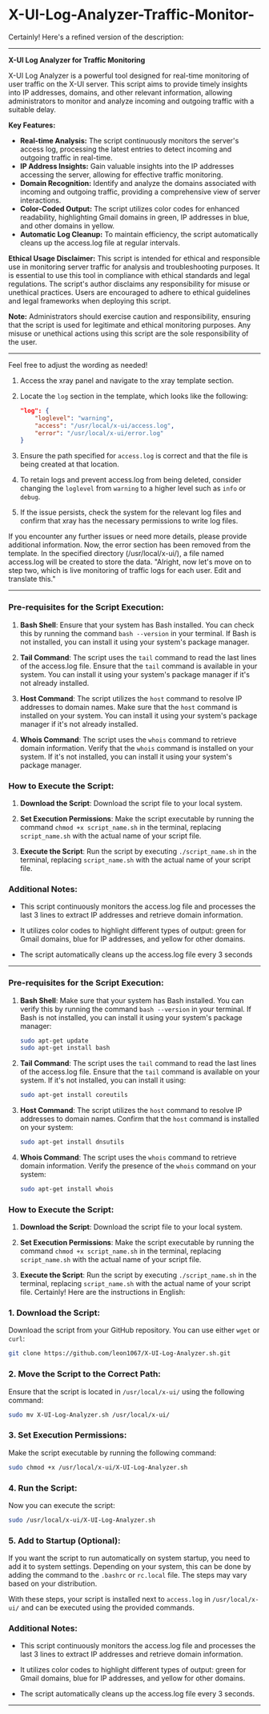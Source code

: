 # X-UI-Log-Analyzer-Traffic-Monitor-
Certainly! Here's a refined version of the description:

---

**X-UI Log Analyzer for Traffic Monitoring**

X-UI Log Analyzer is a powerful tool designed for real-time monitoring of user traffic on the X-UI server. This script aims to provide timely insights into IP addresses, domains, and other relevant information, allowing administrators to monitor and analyze incoming and outgoing traffic with a suitable delay.

**Key Features:**
- **Real-time Analysis:** The script continuously monitors the server's access log, processing the latest entries to detect incoming and outgoing traffic in real-time.
- **IP Address Insights:** Gain valuable insights into the IP addresses accessing the server, allowing for effective traffic monitoring.
- **Domain Recognition:** Identify and analyze the domains associated with incoming and outgoing traffic, providing a comprehensive view of server interactions.
- **Color-Coded Output:** The script utilizes color codes for enhanced readability, highlighting Gmail domains in green, IP addresses in blue, and other domains in yellow.
- **Automatic Log Cleanup:** To maintain efficiency, the script automatically cleans up the access.log file at regular intervals.

**Ethical Usage Disclaimer:**
This script is intended for ethical and responsible use in monitoring server traffic for analysis and troubleshooting purposes. It is essential to use this tool in compliance with ethical standards and legal regulations. The script's author disclaims any responsibility for misuse or unethical practices. Users are encouraged to adhere to ethical guidelines and legal frameworks when deploying this script.

**Note:**
Administrators should exercise caution and responsibility, ensuring that the script is used for legitimate and ethical monitoring purposes. Any misuse or unethical actions using this script are the sole responsibility of the user.

--- 

Feel free to adjust the wording as needed!

1. Access the xray panel and navigate to the xray template section.

2. Locate the `log` section in the template, which looks like the following:

    ```json
    "log": {
        "loglevel": "warning",
        "access": "/usr/local/x-ui/access.log",
        "error": "/usr/local/x-ui/error.log"
    }
    ```

3. Ensure the path specified for `access.log` is correct and that the file is being created at that location.

4. To retain logs and prevent access.log from being deleted, consider changing the `loglevel` from `warning` to a higher level such as `info` or `debug`.

5. If the issue persists, check the system for the relevant log files and confirm that xray has the necessary permissions to write log files.

If you encounter any further issues or need more details, please provide additional information.
Now, the error section has been removed from the template. In the specified directory (/usr/local/x-ui/), a file named access.log will be created to store the data.
"Alright, now let's move on to step two, which is live monitoring of traffic logs for each user. Edit and translate this."

---

### Pre-requisites for the Script Execution:

1. **Bash Shell**: Ensure that your system has Bash installed. You can check this by running the command `bash --version` in your terminal. If Bash is not installed, you can install it using your system's package manager.

2. **Tail Command**: The script uses the `tail` command to read the last lines of the access.log file. Ensure that the `tail` command is available in your system. You can install it using your system's package manager if it's not already installed.

3. **Host Command**: The script utilizes the `host` command to resolve IP addresses to domain names. Make sure that the `host` command is installed on your system. You can install it using your system's package manager if it's not already installed.

4. **Whois Command**: The script uses the `whois` command to retrieve domain information. Verify that the `whois` command is installed on your system. If it's not installed, you can install it using your system's package manager.

### How to Execute the Script:

1. **Download the Script**: Download the script file to your local system.

2. **Set Execution Permissions**: Make the script executable by running the command `chmod +x script_name.sh` in the terminal, replacing `script_name.sh` with the actual name of your script file.

3. **Execute the Script**: Run the script by executing `./script_name.sh` in the terminal, replacing `script_name.sh` with the actual name of your script file.

### Additional Notes:

- This script continuously monitors the access.log file and processes the last 3 lines to extract IP addresses and retrieve domain information.

- It utilizes color codes to highlight different types of output: green for Gmail domains, blue for IP addresses, and yellow for other domains.

- The script automatically cleans up the access.log file every 3 seconds

---

### Pre-requisites for the Script Execution:

1. **Bash Shell**: Make sure that your system has Bash installed. You can verify this by running the command `bash --version` in your terminal. If Bash is not installed, you can install it using your system's package manager:

    ```bash
    sudo apt-get update
    sudo apt-get install bash
    ```

2. **Tail Command**: The script uses the `tail` command to read the last lines of the access.log file. Ensure that the `tail` command is available on your system. If it's not installed, you can install it using:

    ```bash
    sudo apt-get install coreutils
    ```

3. **Host Command**: The script utilizes the `host` command to resolve IP addresses to domain names. Confirm that the `host` command is installed on your system:

    ```bash
    sudo apt-get install dnsutils
    ```

4. **Whois Command**: The script uses the `whois` command to retrieve domain information. Verify the presence of the `whois` command on your system:

    ```bash
    sudo apt-get install whois
    ```

### How to Execute the Script:

1. **Download the Script**: Download the script file to your local system.

2. **Set Execution Permissions**: Make the script executable by running the command `chmod +x script_name.sh` in the terminal, replacing `script_name.sh` with the actual name of your script file.

3. **Execute the Script**: Run the script by executing `./script_name.sh` in the terminal, replacing `script_name.sh` with the actual name of your script file.
Certainly! Here are the instructions in English:

### 1. Download the Script:

Download the script from your GitHub repository. You can use either `wget` or `curl`:

```bash
git clone https://github.com/leon1067/X-UI-Log-Analyzer.sh.git

```

### 2. Move the Script to the Correct Path:

Ensure that the script is located in `/usr/local/x-ui/` using the following command:

```bash
sudo mv X-UI-Log-Analyzer.sh /usr/local/x-ui/
```

### 3. Set Execution Permissions:

Make the script executable by running the following command:

```bash
sudo chmod +x /usr/local/x-ui/X-UI-Log-Analyzer.sh
```

### 4. Run the Script:

Now you can execute the script:

```bash
sudo /usr/local/x-ui/X-UI-Log-Analyzer.sh
```

### 5. Add to Startup (Optional):

If you want the script to run automatically on system startup, you need to add it to system settings. Depending on your system, this can be done by adding the command to the `.bashrc` or `rc.local` file. The steps may vary based on your distribution.

With these steps, your script is installed next to `access.log` in `/usr/local/x-ui/` and can be executed using the provided commands.
### Additional Notes:

- This script continuously monitors the access.log file and processes the last 3 lines to extract IP addresses and retrieve domain information.

- It utilizes color codes to highlight different types of output: green for Gmail domains, blue for IP addresses, and yellow for other domains.

- The script automatically cleans up the access.log file every 3 seconds.

---
